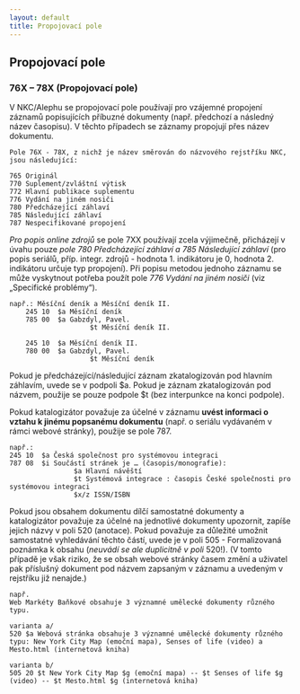 ```yaml
---
layout: default
title: Propojovací pole
---
```


## Propojovací pole

### 76X – 78X (Propojovací pole)

V NKC/Alephu se propojovací pole používají pro vzájemné propojení záznamů popisujících příbuzné dokumenty (např. předchozí a následný název časopisu). V těchto případech se záznamy propojují přes název dokumentu.

```
Pole 76X - 78X, z nichž je název směrován do názvového rejstříku NKC, jsou následující:

765	Originál
770	Suplement/zvláštní výtisk
772	Hlavní publikace suplementu
776	Vydání na jiném nosiči
780	Předcházející záhlaví
785	Následující záhlaví
787	Nespecifikované propojení
```

*Pro popis online zdrojů* se pole 7XX používají zcela výjimečně, přicházejí v úvahu pouze *pole 780 Předcházející záhlaví a 785 Následující záhlaví* (pro popis seriálů, příp. integr. zdrojů - hodnota 1. indikátoru je 0, hodnota 2. indikátoru určuje typ propojení). Při popisu metodou jednoho záznamu se může vyskytnout potřeba použít pole *776 Vydání na jiném nosiči* (viz „Specifické problémy“).

```
např.: Měsíční deník a Měsíční deník II.
	245 10 	$a Měsíční deník
	785 00 	$a Gabzdyl, Pavel.
					$t Měsíční deník II.

	245 10	$a Měsíční deník II.
	780 00 	$a Gabzdyl, Pavel.
					$t Měsíční deník
```

Pokud je předcházející/následující záznam zkatalogizován pod hlavním záhlavím, uvede se v podpoli $a. Pokud je záznam zkatalogizován pod názvem, použije se pouze podpole $t (bez interpunkce na konci podpole).

Pokud katalogizátor považuje za účelné v záznamu **uvést informaci o vztahu k jinému popsanému dokumentu** (např. o seriálu vydávaném v rámci webové stránky), použije se pole 787.

```
např.:
245 10 	$a Česká společnost pro systémovou integraci
787 08	$i Součástí stránek je … (časopis/monografie):
				$a Hlavní návěští
				$t Systémová integrace : časopis České společnosti pro systémovou integraci
				$x/z ISSN/ISBN
```

Pokud jsou obsahem dokumentu dílčí samostatné dokumenty a katalogizátor považuje za účelné na jednotlivé dokumenty upozornit, zapíše jejich názvy v poli 520 (anotace).
Pokud považuje za důležité umožnit samostatné vyhledávání těchto částí, uvede je v poli 505 - Formalizovaná poznámka k obsahu (*neuvádí se ale duplicitně v poli* 520!). (V tomto případě je však riziko, že se obsah webové stránky časem změní a uživatel pak příslušný dokument pod názvem zapsaným v záznamu a uvedeným v rejstříku již nenajde.)

```
např.
Web Markéty Baňkové obsahuje 3 významné umělecké dokumenty různého typu.

varianta a/
520 $a Webová stránka obsahuje 3 významné umělecké dokumenty různého typu: New York City Map (emoční mapa), Senses of life (video) a Mesto.html (internetová kniha)

varianta b/
505 20 $t New York City Map $g (emoční mapa) -- $t Senses of life $g (video) -- $t Mesto.html $g (internetová kniha)
```

